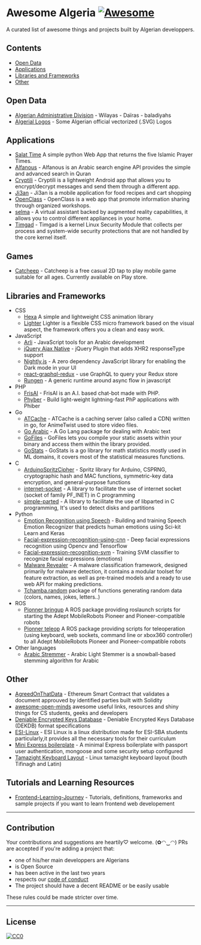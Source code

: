 # Awesome Algeria [![Awesome](https://cdn.rawgit.com/sindresorhus/awesome/d7305f38d29fed78fa85652e3a63e154dd8e8829/media/badge.svg)](https://github.com/sindresorhus/awesome)

A curated list of awesome things and projects built by Algerian developpers.


## Contents

- [Open Data](#open-data)
- [Applications](#applications)
- [Libraries and Frameworks](#libraries-and-frameworks)
- [Other](#other)

## Open Data
- [Algerian Administrative Division](https://github.com/mohsenuss91/AlgerianAdministrativeDivision) - Wilayas - Daïras - baladiyahs
- [Algerial Logos](https://github.com/mohsenuss91/AlgerianLogos) - Some Algerian official vectorized (.SVG) Logos

## Applications
- [Salat Time](https://github.com/Barbarosse/salat_time/) A simple python Web App that returns the five Islamic Prayer Times.
- [Alfanous](https://github.com/Alfanous-team/alfanous) - Alfanous is an Arabic search engine API provides the simple and advanced search in Quran
- [Cryptili](https://github.com/youben11/cryptili) - Cryptili is a lightweight Android app that allows you to encrypt/decrypt messages and send them through a different app.
- [Ji3an](https://github.com/Taybou/JiaanApp) - Ji3an is a mobile application for food recipes and cart shopping
- [OpenClass](https://github.com/youben11/open-class/) - OpenClass is a web app that promote information sharing through organized workshops.
- [selma](https://github.com/FdevTech/Selma) - A virtual assistant backed by augmented reality capabilities, it allows you to control different appliances in your home.
- [Timgad](https://github.com/OpenDZ/timgad) - Timgad is a kernel Linux Security Module that collects per process and system-wide security protections that are not handled by the core kernel itself.

## Games
- [Catcheep](https://github.com/oussamabonnor1/Catcheep) - Catcheep is a free casual 2D tap to play mobile game suitable for all ages. Currently available on Play store. 

## Libraries and Frameworks
- CSS
  - [Hexa](https://github.com/amine1107/Hexa) A simple and lightweight CSS animation library
  - [Lighter](https://github.com/amine1107/lighter) Lighter is a flexible CSS micro framework based on the visual aspect, the framework offers you a clean and easy work.
- JavaScript
  - [Arli](https://github.com/elkebirmed/arli) - JavaScript tools for an Arabic development
  - [jQuery Ajax Native](https://github.com/acigna/jquery-ajax-native) - jQuery Plugin that adds XHR2 responseType support
  - [Nightly.js](https://github.com/Fcmam5/nightly.js) - A zero dependency JavaScript library for enabling the Dark mode in your UI
  - [react-graphql-redux](https://github.com/youknowriad/react-graphql-redux) - use GraphQL to query your Redux store
  - [Rungen](https://github.com/youknowriad/rungen) - A generic runtime around async flow in javascript
- PHP
  - [FrisAI](https://github.com/OGFris/FrisAI) - FrisAI is an A.I. based chat-bot made with PHP.
  - [Phyber](https://github.com/ghousseyn/phiber) - Build light-weight lightning-fast PhP applications with Phiber
- Go
  - [ATCache](https://github.com/AnimeTwist/ATCache) - ATCache is a caching server (also called a CDN) written in go, for AnimeTwist used to store video files.
  - [Go Arabic](https://github.com/01walid/goarabic) - A Go Lang package for dealing with Arabic text
  - [GoFiles](https://github.com/OGFris/GoFiles) - GoFiles lets you compile your static assets within your binary and access them within the library provided.
  - [GoStats](https://github.com/OGFris/GoStats) - GoStats is a go library for math statistics mostly used in ML domains, it covers most of the statistical measures functions.
- C
  - [ArduinoSpritzCipher](https://github.com/abderraouf-adjal/ArduinoSpritzCipher) - Spritz library for Arduino, CSPRNG, cryptographic hash and MAC functions, symmetric-key data encryption, and general-purpose functions
  - [internet-socket](https://github.com/youben11/internet-socket) - A library to facilitate the use of internet socket (socket of family PF_INET) in C programming
  - [simple-parted](https://github.com/youben11/simple-parted) - A library to facilitate the use of libparted in C programming, It's used to detect disks and partitions
- Python
  - [Emotion Recognition using Speech](https://github.com/x4nth055/emotion-recognition-using-speech) - Building and training Speech Emotion Recognizer that predicts human emotions using Sci-kit Learn and Keras
  - [Facial-expression-recognition-using-cnn](https://github.com/amineHorseman/facial-expression-recognition-using-cnn) - Deep facial expressions recognition using Opencv and Tensorflow
  - [Facial-expression-recognition-svm](https://github.com/amineHorseman/facial-expression-recognition-svm) - Training SVM classifier to recognize facial expressions (emotions)
  - [Malware Revealer](https://github.com/malware-revealer/malware-revealer) - A malware classification framework, designed primarily for malware detection, it contains a modular toolset for feature extraction, as well as pre-trained models and a ready to use web API for making predictions.
  - [Tchamba.random](https://github.com/Fcmam5/tchamba) package of functions generating random data (colors, names, jokes, letters..)
- ROS
  - [Pionner bringup](https://github.com/amineHorseman/pioneer_bringup) A ROS package providing roslaunch scripts for starting the Adept MobileRobots Pioneer and Pioneer-compatible robots
  - [Pionner teleop](https://github.com/amineHorseman/pioneer_teleop) A ROS package providing scripts for teleoperation (using keyboard, web sockets, command line or xbox360 controller) to all Adept MobileRobots Pioneer and Pioneer-compatible robots
- Other languages
  - [Arabic Stremmer](https://github.com/assem-ch/arabicstemmer) - Arabic Light Stemmer is a snowball-based stemming algorithm for Arabic

## Other
- [AgreedOnThatData](https://github.com/ZakiChebli/AgreedOnThatData) - Ethereum Smart Contract that validates a document approuved by identified parties built with Solidity
- [awesome-open-minds](https://github.com/open-minds/awesome-openminds-team) awesome useful links, resources and shiny things for CS students, geeks and developers
- [Deniable Encrypted Keys Database](https://github.com/abderraouf-adjal/dekdb-format-specifications) - Deniable Encrypted Keys Database (DEKDB) format specifications
- [ESI-Linux](https://github.com/youben11/ESI_Linux/) - ESI Linux is a linux distribution made for ESI-SBA students particularly,it provides all the necessary tools for their curriculum
- [Mini Express boilerplate](https://github.com/Fcmam5/mini-express-boilerplate) - A minimal Express boilerplate with passport user authentication, mongoose and some security setup configured
- [Tamazight Keyboard Layout](https://github.com/noureddineme/tamazight-layout) - Linux tamazight keyboard layout (bouth Tifinagh and Latin)

## Tutorials and Learning Resources 
- [Frontend-Learning-Journey](https://github.com/Amine-Smahi/Frontend-Learning-Journey) - Tutorials, definitions, frameworks and sample projects if you want to learn frontend web developement 

---
## Contribution

Your contributions and suggestions are heartily♡ welcome. (✿◠‿◠)
PRs are accepted if you're adding a project that:

 - one of his/her main developpers are Algerians
 - is Open Source
 - has been active in the last two years
 - respects our [code of conduct](./CODE-OF-CONDUCT.md)
 - The project should have a decent README or be easily usable

These rules could be made stricter over time.

---
## License
[![CC0](http://i.creativecommons.org/p/zero/1.0/88x31.png)](http://creativecommons.org/publicdomain/zero/1.0/)
